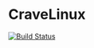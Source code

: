 # CraveLinux

[![Build Status](https://travis-ci.org/IandECrave/CraveLinux.svg?branch=main)](https://travis-ci.org/IandECrave/CraveLinux)
